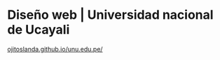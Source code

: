 # Diseño web | Universidad nacional de Ucayali

<a href="[ojitoslanda.github.io/unu.edu.pe/](https://ojitoslanda.github.io/unu.edu.pe/)" target="_black"> ojitoslanda.github.io/unu.edu.pe/ </a>
